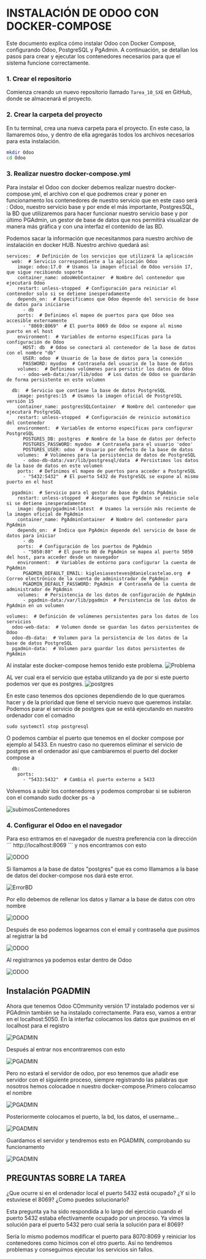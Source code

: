 # INSTALACIÓN DE ODOO CON DOCKER-COMPOSE

Este documento explica cómo instalar Odoo con Docker Compose, configurando Odoo, PostgreSQL y PgAdmin. A continuación, se detallan los pasos para crear y ejecutar los contenedores necesarios para que el sistema funcione correctamente.

### 1. Crear el repositorio

Comienza creando un nuevo repositorio llamado `Tarea_10_SXE` en GitHub, donde se almacenará el proyecto.

### 2. Crear la carpeta del proyecto

En tu terminal, crea una nueva carpeta para el proyecto. En este caso, la llamaremos `Odoo`, y dentro de ella agregarás todos los archivos necesarios para esta instalación.

```bash
mkdir Odoo
cd Odoo
```

### 3. Realizar nuestro docker-compose.yml

Para instalar el Odoo con docker debemos realizar nuestro docker-compose.yml, el archivo con el que podremos crear y poner en funcionamento los contenedores de nuestro servicio que en este caso será : Odoo, nuestro servicio base y por ende el más importante, PostgresSQL, la BD que utilizaremos para hacer funcionar nuestro servicio base y por último PGAdmin, un gestor de base de datos que nos permitirá visualizar de manera más gráfica y con una interfaz el contenido de las BD.

Podemos sacar la información que necesitanmos para nuestro archivo de instalación en docker HUB. Nuestro archivo quedará así:

```
services:  # Definición de los servicios que utilizará la aplicación
  web:  # Servicio correspondiente a la aplicación Odoo
    image: odoo:17.0  # Usamos la imagen oficial de Odoo versión 17, que sigue recibiendo soporte
    container_name: odooWebContainer  # Nombre del contenedor que ejecutará Odoo
    restart: unless-stopped  # Configuración para reiniciar el contenedor solo si se detiene inesperadamente
    depends_on:  # Especificamos que Odoo depende del servicio de base de datos para iniciarse
      - db
    ports:  # Definimos el mapeo de puertos para que Odoo sea accesible externamente
      - "8069:8069"  # El puerto 8069 de Odoo se expone al mismo puerto en el host
    environment:  # Variables de entorno específicas para la configuración de Odoo
      HOST: db  # Odoo se conectará al contenedor de la base de datos con el nombre "db"
      USER: odoo  # Usuario de la base de datos para la conexión
      PASSWORD: myodoo  # Contraseña del usuario de la base de datos
    volumes:  # Definimos volúmenes para persistir los datos de Odoo
      - odoo-web-data:/var/lib/odoo  # Los datos de Odoo se guardarán de forma persistente en este volumen

  db:  # Servicio que contiene la base de datos PostgreSQL
    image: postgres:15  # Usamos la imagen oficial de PostgreSQL versión 15
    container_name: postgresSQLContainer  # Nombre del contenedor que ejecutará PostgreSQL
    restart: unless-stopped  # Configuración de reinicio automático del contenedor
    environment:  # Variables de entorno específicas para configurar PostgreSQL
      POSTGRES_DB: postgres  # Nombre de la base de datos por defecto
      POSTGRES_PASSWORD: myodoo  # Contraseña para el usuario 'odoo'
      POSTGRES_USER: odoo  # Usuario por defecto de la base de datos
    volumes:  # Volúmenes para la persistencia de datos de PostgreSQL
      - odoo-db-data:/var/lib/postgresql/data  # Persistimos los datos de la base de datos en este volumen
    ports:  # Definimos el mapeo de puertos para acceder a PostgreSQL
      - "5432:5432"  # El puerto 5432 de PostgreSQL se expone al mismo puerto en el host

  pgadmin:  # Servicio para el gestor de base de datos PgAdmin
    restart: unless-stopped  # Aseguramos que PgAdmin se reinicie solo si se detiene inesperadamente
    image: dpage/pgadmin4:latest  # Usamos la versión más reciente de la imagen oficial de PgAdmin
    container_name: PgAdminContainer  # Nombre del contenedor para PgAdmin
    depends_on:  # Indica que PgAdmin depende del servicio de base de datos para iniciar
      - db
    ports:  # Configuración de los puertos de PgAdmin
      - "5050:80"  # El puerto 80 de PgAdmin se mapea al puerto 5050 del host, para acceder desde un navegador
    environment:  # Variables de entorno para configurar la cuenta de PgAdmin
      PGADMIN_DEFAULT_EMAIL: kiglesiasesteves@danielcastelao.org  # Correo electrónico de la cuenta de administrador de PgAdmin
      PGADMIN_DEFAULT_PASSWORD: PgAdmin  # Contraseña de la cuenta de administrador de PgAdmin
    volumes:  # Persistencia de los datos de configuración de PgAdmin
      - pgadmin-data:/var/lib/pgadmin  # Persistencia de los datos de PgAdmin en un volumen

volumes:  # Definición de volúmenes persistentes para los datos de los servicios
  odoo-web-data:  # Volumen donde se guardan los datos persistentes de Odoo
  odoo-db-data:  # Volumen para la persistencia de los datos de la base de datos PostgreSQL
  pgadmin-data:  # Volumen para guardar los datos persistentes de PgAdmin
```
Al instalar este docker-compose hemos tenido este problema.
![Problema](/img/Screenshot_20250114_114033.png)

AL ver cual era el servicio que estaba utilizando ya de por si este puerto podemos ver que es postgres.
![postgres](/img/postgresEnUso.png)

En este caso tenemos dos opciones dependiendo de lo que queramos hacer y de la prioridad que tiene el servicio nuevo que queremos instalar. Podemos parar el servicio de postgres que se está ejecutando en nuestro ordenador con el comadno
```
sudo systemctl stop postgresql
```
O podemos cambiar el puerto que tenemos en el docker compose por ejemplo al 5433.
En nuestro caso no queremos eliminar el servicio de postgres en el ordenador así que cambiaremos el puerto del docker compose a
```
  db:
    ports:
      - "5433:5432"  # Cambia el puerto externo a 5433
```

Volvemos a subir los contenedores y podemos comprobar si se subieron con el comando
sudo docker ps -a

![subimosContenedores](/img/subidacontenedores.png)

### 4. Configurar el Odoo en el navegador

Para eso entramos en el navegador de nuestra preferencia con la dirección
´´´
http://localhost:8069
´´´
y nos encontramos con esto

![ODOO](/img/odooWEB8069.png)

Si llamamos a la base de datos "postgres" que es como lllamamos a la base de datos del docker-compose nos dará este error.

![ErrorBD](/img/basededatosYaExistente.png)

Por ello debemos de rellenar los datos y llamar a la base de datos con otro nombre

![ODOO](/img/newDatabase.png)

Después de eso podemos logearnos con el email y contraseña que pusimos al registrar la bd

![ODOO](/img/entramosLogin.png)

Al registrarnos ya podemos estar dentro de Odoo

![ODOO](/img/entramosEnOdoo.png)

## Instalación PGADMIN

Ahora que tenemos Odoo COmmunity versión 17 instalado podemos ver si PGAdmin también se ha instalado correctamente. Para eso, vamos a entrar en el localhost:5050. En la interfaz colocamos los datos que pusimos en el localhost para el registro

![PGADMIN](/img/PGADMIN.png)

Después al entrar nos encontraremos con esto

![PGADMIN](/img/DENTRODEPGADMIN.png)

Pero no estará el servidor de odoo, por eso tenemos que añadir ese servidor con el siguiente proceso, siempre registrando las palabras que nosotros hemos colocadoe n nuestro docker-compose.Primero colocamso el nombre

![PGADMIN](/img/registerServer.png)

Posteriormente colocamos el puerto, la bd, los datos, el username...

![PGADMIN](/img/registroServer2.png)

Guardamos el servidor y tendremos esto en PGADMIN, comprobando su funcionamento

![PGADMIN](/img/funcionamientoPGADMIN.png)

## PREGUNTAS SOBRE LA TAREA

¿Que ocurre si en el ordenador local el puerto 5432 está ocupado? ¿Y si lo estuviese el 8069? ¿Como puedes solucionarlo?

Esta pregunta ya ha sido respondida a lo largo del ejercicio cuando el puerto 5432 estaba efectivamente ocupado por un proceso. Ya vimos la solución para el puerto 5432 pero cual sería la solución para el 8069?

Sería lo mismo podemos modificar el puerto para 8070:8069 y reiniciar los contenedores como hicimos con el otro puerto. Así no tendremos problemas y conseguimos ejecutar los servicios sin fallos. 

















